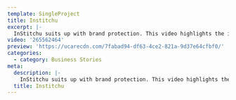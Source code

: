 ```yaml
---
template: SingleProject
title: Institchu
excerpt: |-
  InStitchu suits up with brand protection. This video highlights the importance in protecting the name InStitchu which was an early consideration for Founders, Robin McGowan and James Wakefield. In the video Robin McGowan discusses the value of the InStitchu brand and the importance of protecting it with a trade mark.
video: '265562464'
preview: 'https://ucarecdn.com/7fabad94-df63-4ce2-821a-9d37e64cfbf0/'
categories:
  - category: Business Stories
meta:
  description: |-
    InStitchu suits up with brand protection. This video highlights the importance in protecting the name InStitchu which was an early consideration for Founders, Robin McGowan and James Wakefield. In the video Robin McGowan discusses the value of the InStitchu brand and the importance of protecting it with a trade mark.
  title: Institchu
---
```

